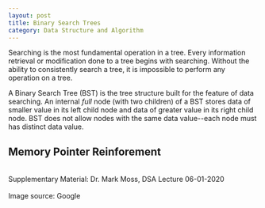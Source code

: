 ```yaml
---
layout: post
title: Binary Search Trees
category: Data Structure and Algorithm
---
```


Searching is the most fundamental operation in a tree. Every information retrieval or modification done to a tree begins with searching. Without the ability to consistently search a tree, it is impossible to perform any operation on a tree.

A Binary Search Tree (BST) is the tree structure built for the feature of data searching. An internal <em>full</em> node (with two children) of a BST stores data of smaller value in its left child node and data of greater value in its right child node. BST does not allow nodes with the same data value--each node must has distinct data value.

## Memory Pointer Reinforement

<footer>
<br>
Supplementary Material: Dr. Mark Moss, DSA Lecture 06-01-2020
<br><br>
Image source: Google
</footer>
